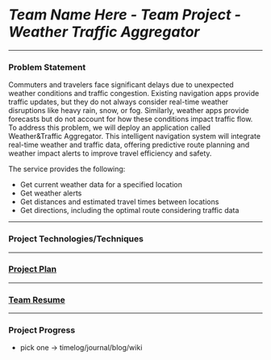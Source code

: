 # *Team Name Here - Team Project - Weather Traffic Aggregator*

---

### Problem Statement
Commuters and travelers face significant delays due to unexpected weather conditions and traffic congestion. Existing navigation apps provide traffic updates, but they do not always consider real-time weather disruptions like heavy rain, snow, or fog. Similarly, weather apps provide forecasts but do not account for how these conditions impact traffic flow. To address this problem, we will deploy an application called Weather&Traffic Aggregator. This intelligent navigation system will integrate real-time weather and traffic data, offering predictive route planning and weather impact alerts to improve travel efficiency and safety.

The service provides the following:
* Get current weather data for a specified location
* Get weather alerts
* Get distances and estimated travel times between locations
* Get directions, including the optimal route considering traffic data
---

### Project Technologies/Techniques

---

### [Project Plan](projectPlan.md)

---

### [Team Resume](TeamResume.md)

---


### Project Progress

- pick one -> timelog/journal/blog/wiki
